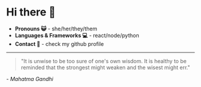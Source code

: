# Hi there 👋

- **Pronouns 😺** - she/her/they/them
- **Languages & Frameworks 💻** - react/node/python
- **Contact 📨** - check my github profile
---

> "It is unwise to be too sure of one's own wisdom. It is healthy to be reminded that the strongest might weaken and the wisest might err."

*- Mahatma Gandhi*